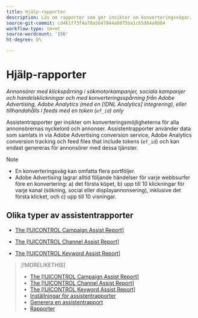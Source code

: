 ```yaml
---
title: Hjälp-rapporter
description: Läs om rapporter som ger insikter om konverteringsvägar.
source-git-commit: cd461f73f4a70a5647844a6075ba1c65d64a9b04
workflow-type: tm+mt
source-wordcount: '156'
ht-degree: 0%

---
```


# Hjälp-rapporter

*Annonsörer med klickspårning i sökmotorkampanjer, sociala kampanjer och handelsklickningar och med konverteringsspårning från Adobe Advertising, Adobe Analytics (med en [!DNL Analytics] integrering), eller tillhandahålls i feeds med en token (`ef_id`) only*

Assistentrapporter ger insikter om konverteringsmöjligheterna för alla annonsörernas nyckelord och annonser. Assistentrapporter använder data som samlats in via Adobe Advertising conversion service, Adobe Analytics conversion tracking och feed files that include tokens (`ef_id`) och kan endast genereras för annonsörer med dessa tjänster.

>[!NOTE]
>
>* En konverteringsväg kan omfatta flera portföljer.
>* Adobe Advertising lagrar alltid följande händelser för varje webbsurfer före en konvertering: a) det första köpet, b) upp till 10 klickningar för varje kanal (sökning, social eller displayannonsering), inklusive det första klicket, och c) upp till 10 visningar.


## Olika typer av assistentrapporter

* [The [!UICONTROL Campaign Assist Report]](/help/search-social-commerce/reports/management/assist/campaign-assist-report.md)

* [The [!UICONTROL Channel Assist Report]](/help/search-social-commerce/reports/management/assist/channel-assist-report.md)

* [The [!UICONTROL Keyword Assist Report]](/help/search-social-commerce/reports/management/assist/keyword-assist-report.md)

>[!MORELIKETHIS]
>
>* [The [!UICONTROL Campaign Assist Report]](campaign-assist-report.md)
>* [The [!UICONTROL Channel Assist Report]](channel-assist-report.md)
>* [The [!UICONTROL Keyword Assist Report]](keyword-assist-report.md)
>* [Inställningar för assistentrapporter](assist-report-settings.md)
>* [Generera en assistentrapport](assist-report-generate.md)
>* [Rapporter](/help/search-social-commerce/reports/report-about.md)

